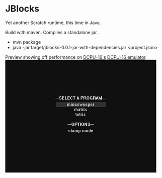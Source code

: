 JBlocks
=======
Yet another Scratch runtime, this time in Java.

Build with maven. Compiles a standalone jar.

- mvn package
- java -jar target/jblocks-0.0.1-jar-with-dependencies.jar <project.json>

Preview showing off performance on [DCPU-16's](https://scratch.mit.edu/users/DCPU-16/) [DCPU-16 emulator](https://scratch.mit.edu/projects/11693479/).
![Preview](preview.gif)
